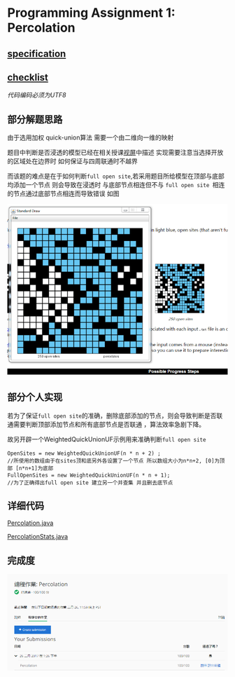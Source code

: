# Programming Assignment 1: Percolation

## [specification](http://coursera.cs.princeton.edu/algs4/assignments/percolation.html)

## [checklist](http://coursera.cs.princeton.edu/algs4/checklists/percolation.html)

*代码编码必须为UTF8*

## 部分解题思路
由于选用加权 quick-union算法 需要一个由二维向一维的映射

题目中判断是否浸透的模型已经在相关授课[视屏]()中描述  实现需要注意当选择开放的区域处在边界时 如何保证与四周联通时不越界

而该题的难点是在于如何判断`full open site`,若采用题目所给模型在顶部与底部均添加一个节点  则会导致在浸透时  与底部节点相连但不与 `full open site `相连的节点通过底部节点相连而导致错误 如图

![错误的情况](PA1.01.png)

## 部分个人实现

若为了保证`full open site`的准确，删除底部添加的节点，则会导致判断是否联通需要判断顶部添加节点和所有底部节点是否联通 ，算法效率急剧下降。

故另开辟一个WeightedQuickUnionUF示例用来准确判断`full open site`

    OpenSites = new WeightedQuickUnionUF(n * n + 2) ;
    //所使用的数组由于在sites顶和底另外各设置了一个节点 所以数组大小为n*n+2, [0]为顶部 [n*n+1]为底部
    FullOpenSites = new WeightedQuickUnionUF(n * n + 1);
    //为了正确得出full open site 建立另一个并查集 并且删去底节点

## 详细代码
  [Percolation.java](代码\Percolation.java)

  [PercolationStats.java](代码\PercolationStats.java)
  

## 完成度
![作业提交](PA1.02.png)